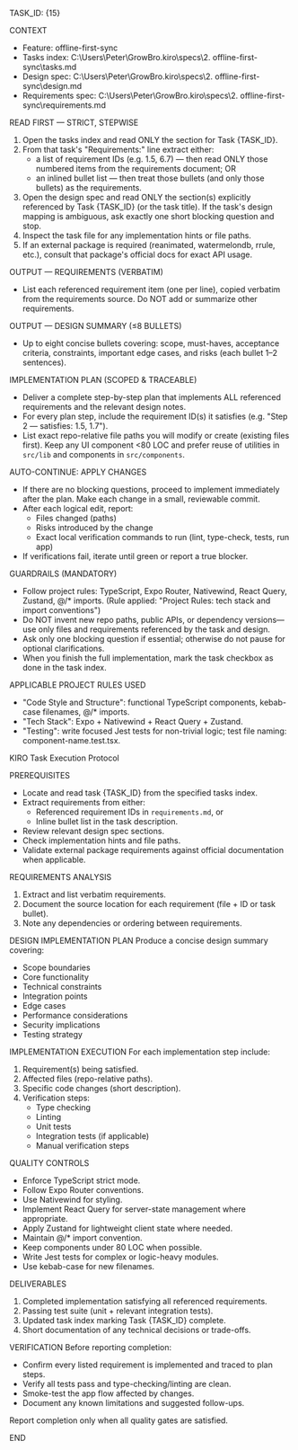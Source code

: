 TASK_ID: {15}

CONTEXT

- Feature: offline-first-sync
- Tasks index: C:\Users\Peter\GrowBro\.kiro\specs\2. offline-first-sync\tasks.md
- Design spec: C:\Users\Peter\GrowBro\.kiro\specs\2. offline-first-sync\design.md
- Requirements spec: C:\Users\Peter\GrowBro\.kiro\specs\2. offline-first-sync\requirements.md

READ FIRST — STRICT, STEPWISE

1. Open the tasks index and read ONLY the section for Task {TASK_ID}.
2. From that task's "Requirements:" line extract either:
   - a list of requirement IDs (e.g. 1.5, 6.7) — then read ONLY those numbered items from the requirements document; OR
   - an inlined bullet list — then treat those bullets (and only those bullets) as the requirements.
3. Open the design spec and read ONLY the section(s) explicitly referenced by Task {TASK_ID} (or the task title). If the task's design mapping is ambiguous, ask exactly one short blocking question and stop.
4. Inspect the task file for any implementation hints or file paths.
5. If an external package is required (reanimated, watermelondb, rrule, etc.), consult that package's official docs for exact API usage.

OUTPUT — REQUIREMENTS (VERBATIM)

- List each referenced requirement item (one per line), copied verbatim from the requirements source. Do NOT add or summarize other requirements.

OUTPUT — DESIGN SUMMARY (≤8 BULLETS)

- Up to eight concise bullets covering: scope, must-haves, acceptance criteria, constraints, important edge cases, and risks (each bullet 1–2 sentences).

IMPLEMENTATION PLAN (SCOPED & TRACEABLE)

- Deliver a complete step-by-step plan that implements ALL referenced requirements and the relevant design notes.
- For every plan step, include the requirement ID(s) it satisfies (e.g. "Step 2 — satisfies: 1.5, 1.7").
- List exact repo-relative file paths you will modify or create (existing files first). Keep any UI component <80 LOC and prefer reuse of utilities in `src/lib` and components in `src/components`.

AUTO-CONTINUE: APPLY CHANGES

- If there are no blocking questions, proceed to implement immediately after the plan. Make each change in a small, reviewable commit.
- After each logical edit, report:
  - Files changed (paths)
  - Risks introduced by the change
  - Exact local verification commands to run (lint, type-check, tests, run app)
- If verifications fail, iterate until green or report a true blocker.

GUARDRAILS (MANDATORY)

- Follow project rules: TypeScript, Expo Router, Nativewind, React Query, Zustand, @/\* imports. (Rule applied: "Project Rules: tech stack and import conventions")
- Do NOT invent new repo paths, public APIs, or dependency versions—use only files and requirements referenced by the task and design.
- Ask only one blocking question if essential; otherwise do not pause for optional clarifications.
- When you finish the full implementation, mark the task checkbox as done in the task index.

APPLICABLE PROJECT RULES USED

- "Code Style and Structure": functional TypeScript components, kebab-case filenames, @/\* imports.
- "Tech Stack": Expo + Nativewind + React Query + Zustand.
- "Testing": write focused Jest tests for non-trivial logic; test file naming: component-name.test.tsx.

KIRO Task Execution Protocol

PREREQUISITES

- Locate and read task {TASK_ID} from the specified tasks index.
- Extract requirements from either:
  - Referenced requirement IDs in `requirements.md`, or
  - Inline bullet list in the task description.
- Review relevant design spec sections.
- Check implementation hints and file paths.
- Validate external package requirements against official documentation when applicable.

REQUIREMENTS ANALYSIS

1. Extract and list verbatim requirements.
2. Document the source location for each requirement (file + ID or task bullet).
3. Note any dependencies or ordering between requirements.

DESIGN IMPLEMENTATION PLAN
Produce a concise design summary covering:

- Scope boundaries
- Core functionality
- Technical constraints
- Integration points
- Edge cases
- Performance considerations
- Security implications
- Testing strategy

IMPLEMENTATION EXECUTION
For each implementation step include:

1. Requirement(s) being satisfied.
2. Affected files (repo-relative paths).
3. Specific code changes (short description).
4. Verification steps:
   - Type checking
   - Linting
   - Unit tests
   - Integration tests (if applicable)
   - Manual verification steps

QUALITY CONTROLS

- Enforce TypeScript strict mode.
- Follow Expo Router conventions.
- Use Nativewind for styling.
- Implement React Query for server-state management where appropriate.
- Apply Zustand for lightweight client state where needed.
- Maintain @/\* import convention.
- Keep components under 80 LOC when possible.
- Write Jest tests for complex or logic-heavy modules.
- Use kebab-case for new filenames.

DELIVERABLES

1. Completed implementation satisfying all referenced requirements.
2. Passing test suite (unit + relevant integration tests).
3. Updated task index marking Task {TASK_ID} complete.
4. Short documentation of any technical decisions or trade-offs.

VERIFICATION
Before reporting completion:

- Confirm every listed requirement is implemented and traced to plan steps.
- Verify all tests pass and type-checking/linting are clean.
- Smoke-test the app flow affected by changes.
- Document any known limitations and suggested follow-ups.

Report completion only when all quality gates are satisfied.

END
